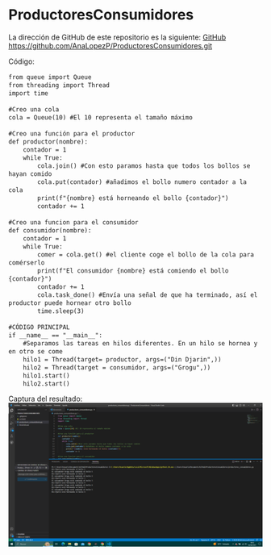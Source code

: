 # ProductoresConsumidores

La dirección de GitHub de este repositorio es la siguiente: 
[GitHub](https://github.com/AnaLopezP/ProductoresConsumidores.git)
https://github.com/AnaLopezP/ProductoresConsumidores.git

Código:
```
from queue import Queue
from threading import Thread
import time

#Creo una cola
cola = Queue(10) #El 10 representa el tamaño máximo

#Creo una función para el productor
def productor(nombre):
    contador = 1
    while True:
        cola.join() #Con esto paramos hasta que todos los bollos se hayan comido
        cola.put(contador) #añadimos el bollo numero contador a la cola
        print(f"{nombre} está horneando el bollo {contador}")
        contador += 1

#Creo una funcion para el consumidor
def consumidor(nombre):
    contador = 1
    while True:
        comer = cola.get() #el cliente coge el bollo de la cola para comérserlo
        print(f"El consumidor {nombre} está comiendo el bollo {contador}")
        contador += 1
        cola.task_done() #Envía una señal de que ha terminado, así el productor puede hornear otro bollo
        time.sleep(3)

#CÓDIGO PRINCIPAL
if __name__ == "__main__":
    #Separamos las tareas en hilos diferentes. En un hilo se hornea y en otro se come
    hilo1 = Thread(target= productor, args=("Din Djarin",))
    hilo2 = Thread(target = consumidor, args=("Grogu",))
    hilo1.start()
    hilo2.start()
```

Captura del resultado:
![Captura](ProdConsCaptura.png)
